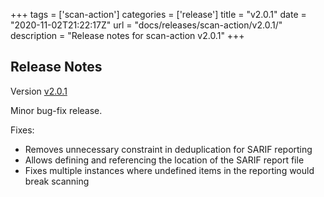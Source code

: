 +++
tags = ['scan-action']
categories = ['release']
title = "v2.0.1"
date = "2020-11-02T21:22:17Z"
url = "docs/releases/scan-action/v2.0.1/"
description = "Release notes for scan-action v2.0.1"
+++

## Release Notes

Version [v2.0.1](https://github.com/anchore/scan-action/releases/tag/v2.0.1)

Minor bug-fix release.

Fixes:

* Removes unnecessary constraint in deduplication for SARIF reporting
* Allows defining and referencing the location of the SARIF report file
* Fixes multiple instances where undefined items in the reporting would break scanning
